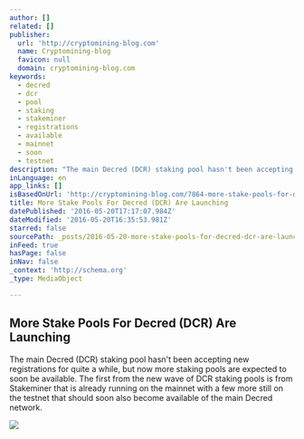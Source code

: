 ```yaml
---
author: []
related: []
publisher:
  url: 'http://cryptomining-blog.com'
  name: Cryptomining-blog
  favicon: null
  domain: cryptomining-blog.com
keywords:
  - decred
  - dcr
  - pool
  - staking
  - stakeminer
  - registrations
  - available
  - mainnet
  - soon
  - testnet
description: "The main Decred (DCR) staking pool hasn't been accepting new registrations for quite a while, but now more staking pools are expected to soon be available. The first from the new wave of DCR staking pools is from Stakeminer that is already running on the mainnet with a few more still on the testnet that should soon also become available of the main Decred network."
inLanguage: en
app_links: []
isBasedOnUrl: 'http://cryptomining-blog.com/7864-more-stake-pools-for-decred-dcr-are-launching/'
title: More Stake Pools For Decred (DCR) Are Launching
datePublished: '2016-05-20T17:17:07.984Z'
dateModified: '2016-05-20T16:35:53.981Z'
starred: false
sourcePath: _posts/2016-05-20-more-stake-pools-for-decred-dcr-are-launching.md
inFeed: true
hasPage: false
inNav: false
_context: 'http://schema.org'
_type: MediaObject

---
```

<article style=""><h1>More Stake Pools For Decred (DCR) Are Launching</h1><p>The main Decred (DCR) staking pool hasn't been accepting new registrations for quite a while, but now more staking pools are expected to soon be available. The first from the new wave of DCR staking pools is from Stakeminer that is already running on the mainnet with a few more still on the testnet that should soon also become available of the main Decred network.</p><img src="http://cryptomining-blog.com/wp-content/uploads/2016/05/decred-staking-pool-stakeminers-580x326.jpg" /></article>